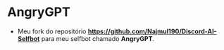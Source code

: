 # AngryGPT

- Meu fork do repositório **https://github.com/Najmul190/Discord-AI-Selfbot** para meu selfbot chamado **AngryGPT**.
